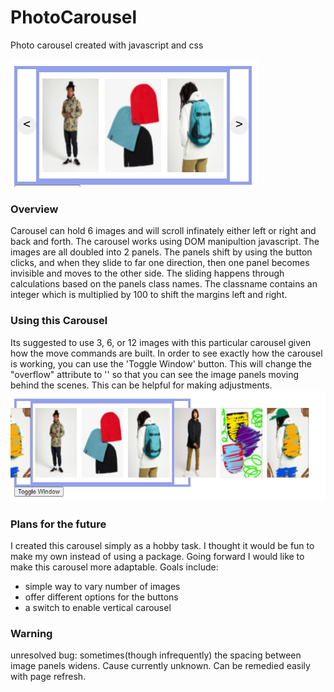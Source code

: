 # PhotoCarousel
Photo carousel created with javascript and css

![](images/readme-images/carousel_1.PNG)
 
### Overview
Carousel can hold 6 images and will scroll infinately either left or right and back and forth.
The carousel works using DOM manipultion javascript. The images are all doubled into 2 panels. The panels shift by using the button clicks, and when they slide to far one direction, then one panel becomes invisible and moves to the other side.
The sliding happens through calculations based on the panels class names. The classname contains an integer which is multiplied by 100 to shift the margins left and right. 

### Using this Carousel
Its suggested to use 3, 6, or 12 images with this particular carousel given how the move commands are built. 
In order to see exactly how the carousel is working, you can use the 'Toggle Window' button. This will change the "overflow" attribute to '' so that you can see the image panels moving behind the scenes. This can be helpful for making adjustments.
![](images/readme-images/carousel_2.PNG)

### Plans for the future
I created this carousel simply as a hobby task. I thought it would be fun to make my own instead of using a package.
Going forward I would like to make this carousel more adaptable. Goals include:
 - simple way to vary number of images
 - offer different options for the buttons
 - a switch to enable vertical carousel

### Warning
unresolved bug: sometimes(though infrequently) the spacing between image panels widens. Cause currently unknown. Can be remedied easily with page refresh. 
